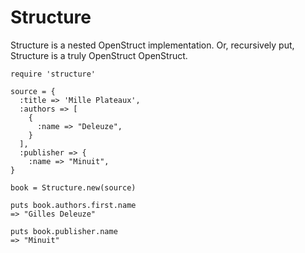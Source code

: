 Structure
=========

Structure is a nested OpenStruct implementation. Or, recursively put, Structure is a truly OpenStruct OpenStruct.

    require 'structure'
    
    source = {
      :title => 'Mille Plateaux',
      :authors => [
        {
          :name => "Deleuze",
        }
      ],
      :publisher => {
        :name => "Minuit",
    }
    
    book = Structure.new(source)
    
    puts book.authors.first.name
    => "Gilles Deleuze"
    
    puts book.publisher.name
    => "Minuit"
